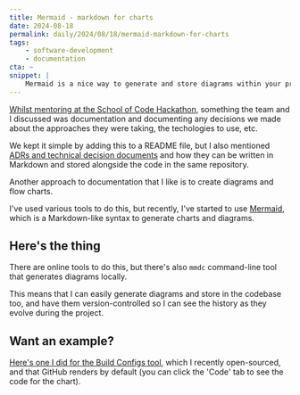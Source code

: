 ```yaml
---
title: Mermaid - markdown for charts
date: 2024-08-18
permalink: daily/2024/08/18/mermaid-markdown-for-charts
tags:
    - software-development
    - documentation
cta: ~
snippet: |
    Mermaid is a nice way to generate and store diagrams within your projects.
---
```


[Whilst mentoring at the School of Code Hackathon][0], something the team and I discussed was documentation and documenting any decisions we made about the approaches they were taking, the techologies to use, etc.

We kept it simple by adding this to a README file, but I also mentioned [ADRs and technical decision documents][1] and how they can be written in Markdown and stored alongside the code in the same repository.

Another approach to documentation that I like is to create diagrams and flow charts.

I've used various tools to do this, but recently, I've started to use [Mermaid][2], which is a Markdown-like syntax to generate charts and diagrams.


## Here's the thing

There are online tools to do this, but there's also `mmdc` command-line tool that generates diagrams locally.

This means that I can easily generate diagrams and store in the codebase too, and have them version-controlled so I can see the history as they evolve during the project.

## Want an example?

[Here's one I did for the Build Configs tool][3], which I recently open-sourced, and that GitHub renders by default (you can click the 'Code' tab to see the code for the chart).

[0]: {{site.url}}/daily/2024/08/16/what-are-err--req-and-res
[1]: {{site.url}}/archive/2022/09/23/adrs-technical-design-documents
[2]: https://github.com/mermaid-js/mermaid
[3]: https://github.com/opdavies/build-configs/blob/f02fce7ff5b5cff202ec8b893a4b3c7e7c56f3c4/docs/diagram.mmd
